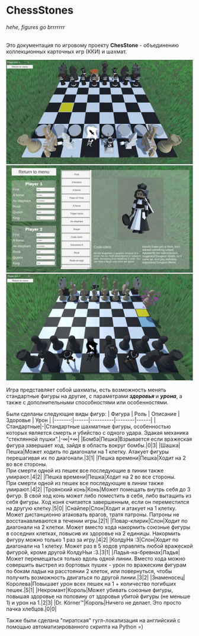 # ChessStones
###### hehe, figures go brrrrrrr
Это документация по игровому проекту **ChesStone** - объединению коллекционных карточных игр (ККИ) и шахмат.

![haha, missing image =D](https://github.com/AwkwardCoderist/ChessStones/blob/main/scrnsht1.jpg?raw=true)
![there is definetly something](https://github.com/AwkwardCoderist/ChessStones/blob/main/scrnsht2.jpg?raw=true)
![it's seems like missing link...](https://github.com/AwkwardCoderist/ChessStones/blob/main/scrnsht3.jpg?raw=true)

Игра представляет собой шахматы, есть возможность менять стандартные фигуры на другие, с параметрами ***здоровья*** и ***урона***, а также с дополнительными способностями или особенностями.

Были сделаны следующие виды фигур:
| Фигура | Роль | Описание | Здоровье | Урон |
|-------:|------|----------|--------|------|
|Стандартные|-|Стандартные шахматные фигуры, особенностью которых является смерть и убийство с одного удара. Эдакая механика "стеклянной пушки".|-∞|+∞|
|Бомба|Пешка|Взрывается если вражеская фигура завершает ход, зайдя в область вокруг бомбы.|0|3|
|Шашка|Пешка|Может ходить по диагонали на 1 клетку. Атакует фигуры перешагивая их по диагонали.|3|1|
|Пешка времени|Пешка|Ходит на 2 во все стороны. <br>При смерти одной из пешек все последующие в линии также умирают.|4|2|
|Пешка времени|Пешка|Ходит на 2 во все стороны. <br>При смерти одной из пешек все последующие в линии также умирают.|4|2|
|Троянский конь|Конь|Может помещать внутрь себя до 3 фигур. В свой ход конь может либо поместить в себя, либо вытащить из себя фигуры. Ход коня считается завершенным, если он переместился на другую клетку.|5|0|
|Снайпер|Слон|Ходит и атакует на 1 клетку. Может дистанционно атаковать врагов, тратя патроны. Патроны не восстанавливаются в течении игры.|2|1|
|Повар-клирик|Слон|Ходит по диагонали на 2 клетки. Может вместо хода накормить союзные фигуры в соседних клетках, повысив их здоровье на 2 единицы. Накормить фигуру можно только 1 раз за игру.|4|2|
|КолдуНя :3|Слон|Ходит по диагонали на 1 клетку. Может раз в 5 ходов управлять любой вражеской фигурой, кроме другой КолдуНьи :3.|3|1|
|Ладья-на-бревнах|Ладья|Может перемещаться только вдоль одной линии. Вместо хода можно совершить выстрел из бортовых пушек - урон по вражеским фигурам по бокам ладьи на расстоянии 2 клеток, или повернуться, чтобы получить возможность двигаться по другой линии.|3|2|
|Знаменосец|Королева|Повышает урон всех пешек на 1 + количество погибших пешек.|5|1|
|Некромант|Король|Может убивать союзные фигуры, повышая здоровье на половину от здоровья убитой фигуры (не меньше 1) и урон на 1.|2|3|
|Dr. Körner™|Король|Ничего не делает. Это просто пачка хлебцов.|0|0|

Также были сделана "пиратская" гугл-локализация на английский с помощью автоматизированного скрипта на Python =)
